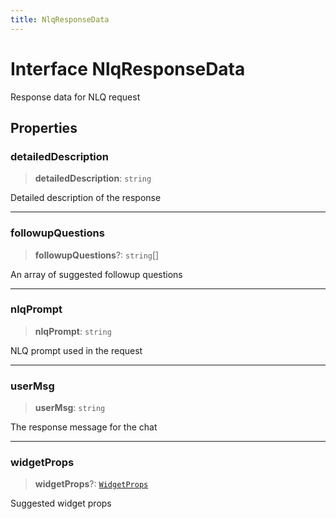 ```yaml
---
title: NlqResponseData
---
```


# Interface NlqResponseData

Response data for NLQ request

## Properties

### detailedDescription

> **detailedDescription**: `string`

Detailed description of the response

***

### followupQuestions

> **followupQuestions**?: `string`[]

An array of suggested followup questions

***

### nlqPrompt

> **nlqPrompt**: `string`

NLQ prompt used in the request

***

### userMsg

> **userMsg**: `string`

The response message for the chat

***

### widgetProps

> **widgetProps**?: [`WidgetProps`](../type-aliases/type-alias.WidgetProps.md)

Suggested widget props
